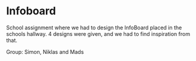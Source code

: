 # Infoboard
School assignment where we had to design the InfoBoard placed in the schools hallway.
4 designs were given, and we had to find inspiration from that.

Group: Simon, Niklas and Mads

